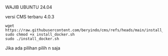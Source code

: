 WAJIB UBUNTU 24.04

versi CMS terbaru 4.0.3

```
wget https://raw.githubusercontent.com/beryindo/cms/refs/heads/main/install_docker.sh
sudo chmod +x install_docker.sh
sudo ./install_docker.sh
```

Jika ada pilihan pilih n saja
